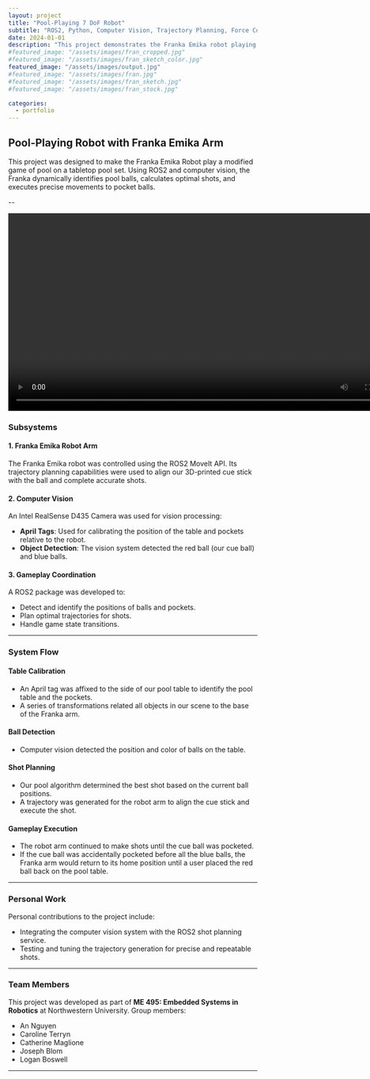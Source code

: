 ```yaml
---
layout: project
title: "Pool-Playing 7 DoF Robot"
subtitle: "ROS2, Python, Computer Vision, Trajectory Planning, Force Control"
date: 2024-01-01
description: "This project demonstrates the Franka Emika robot playing pool, using computer vision to identify and pocket balls dynamically."
#featured_image: "/assets/images/fran_cropped.jpg" 
#featured_image: "/assets/images/fran_sketch_color.jpg" 
featured_image: "/assets/images/output.jpg" 
#featured_image: "/assets/images/fran.jpg" 
#featured_image: "/assets/images/fran_sketch.jpg" 
#featured_image: "/assets/images/fran_stock.jpg" 

categories:
  - portfolio
---
```




## Pool-Playing Robot with Franka Emika Arm

This project was designed to make the Franka Emika Robot play a modified game of pool on a tabletop pool set. Using ROS2 and computer vision, the Franka dynamically identifies pool balls, calculates optimal shots, and executes precise movements to pocket balls.

--

<video controls width="800" style="display: block; margin: 0 auto;">
  <source src="{{ site.baseurl }}/assets/images/pool.mp4" type="video/mp4">
  Your browser does not support the video tag.
</video>


### Subsystems

#### 1. Franka Emika Robot Arm
The Franka Emika robot was controlled using the ROS2 MoveIt API. Its trajectory planning capabilities were used to align our 3D-printed cue stick with the ball and complete accurate shots.

#### 2. Computer Vision
An Intel RealSense D435 Camera was used for vision processing:
- **April Tags**: Used for calibrating the position of the table and pockets relative to the robot.
- **Object Detection**: The vision system detected the red ball (our cue ball) and blue balls.

#### 3. Gameplay Coordination
A ROS2 package was developed to:
- Detect and identify the positions of balls and pockets.
- Plan optimal trajectories for shots.
- Handle game state transitions.

---
 
### System Flow

#### Table Calibration
- An April tag was affixed to the side of our pool table to identify the pool table and the pockets.
- A series of transformations related all objects in our scene to the base of the Franka arm.

#### Ball Detection
- Computer vision detected the position and color of balls on the table.

#### Shot Planning
- Our pool algorithm determined the best shot based on the current ball positions.
- A trajectory was generated for the robot arm to align the cue stick and execute the shot.

#### Gameplay Execution
- The robot arm continued to make shots until the cue ball was pocketed.
- If the cue ball was accidentally pocketed before all the blue balls, the Franka arm would return to its home position until a user placed the red ball back on the pool table.

---

### Personal Work

Personal contributions to the project include:
- Integrating the computer vision system with the ROS2 shot planning service.
- Testing and tuning the trajectory generation for precise and repeatable shots.

---

### Team Members

This project was developed as part of **ME 495: Embedded Systems in Robotics** at Northwestern University. Group members:
- An Nguyen
- Caroline Terryn
- Catherine Maglione
- Joseph Blom
- Logan Boswell


---

